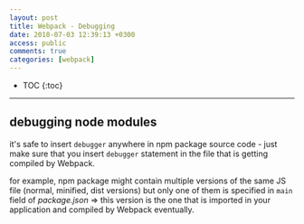 ```yaml
---
layout: post
title: Webpack - Debugging
date: 2018-07-03 12:39:13 +0300
access: public
comments: true
categories: [webpack]
---
```


<!-- more -->

* TOC
{:toc}
<hr>

debugging node modules
----------------------

it's safe to insert `debugger` anywhere in npm package source code - just make
sure that you insert `debugger` statement in the file that is getting compiled
by Webpack.

for example, npm package might contain multiple versions of the same JS file
(normal, minified, dist versions) but only one of them is specified in `main`
field of _package.json_ => this version is the one that is imported in your
application and compiled by Webpack eventually.
